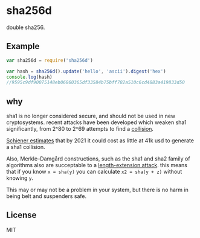 # sha256d

double sha256.

## Example

``` js
var sha256d = require('sha256d')

var hash = sha256d().update('hello', 'ascii').digest('hex')
console.log(hash)
//9595c9df90075148eb06860365df33584b75bff782a510c6cd4883a419833d50
```

## why

sha1 is no longer considered secure,
and should not be used in new cryptosystems.
recent attacks have been developed which weaken sha1 significantly,
from 2^80 to 2^69 attempts to find a [collision](https://www.schneier.com/blog/archives/2005/02/cryptanalysis_o.html).

[Schiener estimates](https://www.schneier.com/blog/archives/2012/10/when_will_we_se.html)
that by 2021 it could cost as little at 41k usd
to generate a sha1 collision.

Also, Merkle–Damgård constructions, such as the sha1 and sha2
family of algorithms also are succeptable to a
[length-extension attack](https://en.wikipedia.org/wiki/Length_extension_attack).
this means that if you know `x = sha(y)` you can calculate
`x2 = sha(y + z)` without knowing `y`.

This may or may not be a problem in your system,
but there is no harm in being belt and suspenders safe.


## License

MIT

